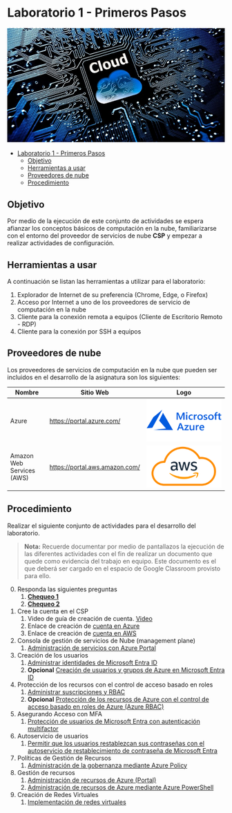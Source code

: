 # Laboratorio 1 - Primeros Pasos

![cloudlogo](Images/cloud_computing.jpg)

- [Laboratorio 1 - Primeros Pasos](#laboratorio-1---primeros-pasos)
  - [Objetivo](#objetivo)
  - [Herramientas a usar](#herramientas-a-usar)
  - [Proveedores de nube](#proveedores-de-nube)
  - [Procedimiento](#procedimiento)

## Objetivo

Por medio de la ejecución de este conjunto de actividades se espera afianzar los conceptos básicos de computación en la nube, familiarizarse con el entorno del proveedor de servicios de nube __CSP__ y empezar a realizar actividades de configuración.

## Herramientas a usar

A continuación se listan las herramientas a utilizar para el laboratorio:

1. Explorador de Internet de su preferencia (Chrome, Edge, o Firefox)
2. Acceso por Internet a uno de los proveedores de servicio de computación en la nube
3. Cliente para la conexión remota a equipos (Cliente de Escritorio Remoto - RDP)
4. Cliente para la conexión por SSH a equipos

## Proveedores de nube

Los proveedores de servicios de computación en la nube que pueden ser incluidos en el desarrollo de la asignatura son los siguientes:

| Nombre | Sitio Web | Logo |
| --- | --- | --- |
| Azure | <https://portal.azure.com/> | ![AzureLogo](Images/Microsoft-Azure-Symbol.png)|
| Amazon Web Services (AWS) | <https://portal.aws.amazon.com/> | ![AWSLogo](Images/AWS-Emblem.png) |

## Procedimiento

Realizar el siguiente conjunto de actividades para el desarrollo del laboratorio.

> __Nota:__ Recuerde documentar por medio de pantallazos la ejecución de las diferentes actividades con el fin de realizar un documento que quede como evidencia del trabajo en equipo. Este documento es el que deberá ser cargado en el espacio de Google Classroom provisto para ello.

0. Responda las siguientes preguntas
   1. [__Chequeo 1__](https://learn.microsoft.com/es-mx/training/modules/describe-cloud-compute/7-knowledge-check?ns-enrollment-type=learningpath&ns-enrollment-id=learn.wwl.microsoft-azure-fundamentals-describe-cloud-concepts)
   2. [__Chequeo 2__](https://learn.microsoft.com/en-us/training/modules/describe-cloud-service-types/5-knowledge-check?ns-enrollment-type=learningpath&ns-enrollment-id=learn.wwl.microsoft-azure-fundamentals-describe-cloud-concepts)
1. Cree la cuenta en el CSP
   1. Video de guía de creación de cuenta. [Video](https://youtu.be/76tQZYm88JQ?si=YLLNVmUmFATWUAb_)
   2. Enlace de creación de [cuenta en Azure](https://azure.microsoft.com/es-es/pricing/purchase-options/azure-account)
   3. Enlace de creación de [cuenta en AWS](https://aws.amazon.com/free/)
2. Consola de gestión de servicios de Nube (management plane)
   1. [Administración de servicios con Azure Portal](https://learn.microsoft.com/es-mx/training/modules/tour-azure-portal/)
3. Creación de los usuarios
   1. [Administrar identidades de Microsoft Entra ID](./AZ-104-Labs/Instructions/Labs/LAB_01-Manage_Entra_ID_Identities.md)
   2. __Opcional__ [Creación de usuarios y grupos de Azure en Microsoft Entra ID](https://learn.microsoft.com/es-mx/training/modules/create-users-and-groups-in-azure-active-directory/)
4. Protección de los recursos con el control de acceso basado en roles
   1. [Administrar suscripciones y RBAC](./AZ-104-Labs/Instructions/Labs/LAB_02a_Manage_Subscriptions_and_RBAC_Entra.md)
   2. __Opcional__ [Protección de los recursos de Azure con el control de acceso basado en roles de Azure (Azure RBAC)](https://learn.microsoft.com/es-mx/training/modules/secure-azure-resources-with-rbac/)
5. Asegurando Acceso con MFA
   1. [Protección de usuarios de Microsoft Entra con autenticación multifactor](https://learn.microsoft.com/es-mx/training/modules/secure-aad-users-with-mfa/)
6. Autoservicio de usuarios
   1. [Permitir que los usuarios restablezcan sus contraseñas con el autoservicio de restablecimiento de contraseña de Microsoft Entra](https://learn.microsoft.com/es-mx/training/modules/allow-users-reset-their-password/)
7. Políticas de Gestión de Recursos
   1. [Administración de la gobernanza mediante Azure Policy](./AZ-104-Labs/Instructions/Labs/LAB_02b-Manage_Governance_via_Azure_Policy.md)
8. Gestión de recursos
   1. [Administración de recursos de Azure (Portal)](./AZ-104-Labs/Instructions/Labs/LAB_03a-Manage_Azure_Resources_by_Using_the_Azure_Portal.md)
   2. [Administración de recursos de Azure mediante Azure PowerShell](./AZ-104-Labs/Instructions/Labs/LAB_03c-Manage_Azure_Resources_by_Using_Azure_PowerShell.md)
9. Creación de Redes Virtuales
   1. [Implementación de redes virtuales](./AZ-104-Labs/Instructions/Labs/LAB_04-Implement_Virtual_Networking.md)

